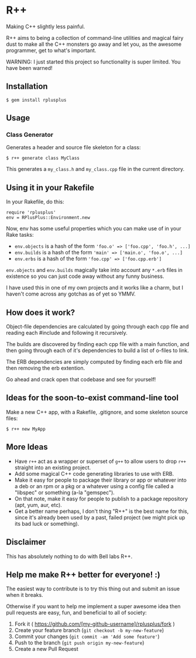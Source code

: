 # R++

Making C++ slightly less painful.

R++ aims to being a collection of command-line utilities and magical fairy dust to make all the C++ monsters go away and let you, as the awesome programmer, get to what's important.

WARNING: I just started this project so functionality is super limited. You have been warned!

## Installation

    $ gem install rplusplus
    
## Usage

### Class Generator

Generates a header and source file skeleton for a class:
```
$ r++ generate class MyClass
```

This generates a `my_class.h` and `my_class.cpp` file in the current directory.

## Using it in your Rakefile

In your Rakefile, do this:

```
require 'rplusplus'
env = RPlusPlus::Environment.new
```

Now, env has some useful properties which you can make use of in your Rake tasks:

  * `env.objects` is a hash of the form `'foo.o' => ['foo.cpp', 'foo.h', ...]`
  * `env.builds` is a hash of the form `'main' => ['main.o', 'foo.o', ...]`
  * `env.erbs` is a hash of the form `'foo.cpp' => ['foo.cpp.erb']`

`env.objects` and `env.builds` magically take into account any `*.erb` files in existence so you can just code away without any funny business.

I have used this in one of my own projects and it works like a charm, but I haven't come across any gotchas as of yet so YMMV.

## How does it work?

Object-file dependencies are calculated by going through each cpp file and reading each #include and following it recursively.

The builds are discovered by finding each cpp file with a main function, and then going through each of it's dependencies to build a list of o-files to link.

The ERB dependencies are simply computed by finding each erb file and then removing the erb extention.

Go ahead and crack open that codebase and see for yourself!

## Ideas for the soon-to-exist command-line tool

Make a new C++ app, with a Rakefile, .gitignore, and some skeleton source files:

```
$ r++ new MyApp
```

## More Ideas

  * Have `r++` act as a wrapper or superset of `g++` to allow users to drop `r++` straight into an existing project.
  * Add some magical C++ code generating libraries to use with ERB.
  * Make it easy for people to package their library or app or whatever into a deb or an rpm or a pkg or a whatever using a config file called a "libspec" or something (a-la "gemspec").
  * On that note, make it easy for people to publish to a package repository (apt, yum, aur, etc).
  * Get a better name perhaps, I don't thing "R++" is the best name for this, since it's already been used by a past, failed project (we might pick up its bad luck or something).

## Disclaimer

This has absolutely nothing to do with Bell labs R++.

## Help me make R++ better for everyone! :)

The easiest way to contribute is to try this thing out and submit an issue when it breaks.

Otherwise if you want to help me implement a super awesome idea then pull requests are easy, fun, and beneficial to all of society:

1. Fork it ( https://github.com/[my-github-username]/rplusplus/fork )
2. Create your feature branch (`git checkout -b my-new-feature`)
3. Commit your changes (`git commit -am 'Add some feature'`)
4. Push to the branch (`git push origin my-new-feature`)
5. Create a new Pull Request
